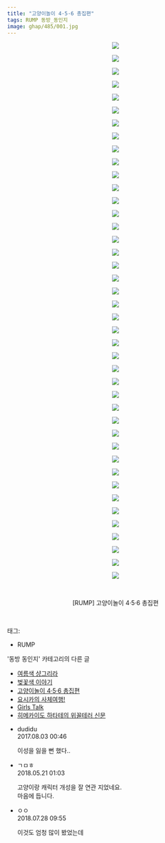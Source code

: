 ```yaml
---
title: "고양이놀이 4·5·6 총집편"
tags: RUMP 동방_동인지
image: ghap/485/001.jpg
---
```

<div class="article">
<p style="text-align: center; clear: none; float: none;"><img src="{{ site.nasurl }}/ghap/485/001.jpg"/></p>
<p style="text-align: center; clear: none; float: none;"><img src="{{ site.nasurl }}/ghap/485/002.jpg"/></p>
<p style="text-align: center; clear: none; float: none;"><img src="{{ site.nasurl }}/ghap/485/003.jpg"/></p>
<p style="text-align: center; clear: none; float: none;"><img src="{{ site.nasurl }}/ghap/485/004.jpg"/></p>
<p style="text-align: center; clear: none; float: none;"><img src="{{ site.nasurl }}/ghap/485/005.jpg"/></p>
<p style="text-align: center; clear: none; float: none;"><img src="{{ site.nasurl }}/ghap/485/006.jpg"/></p>
<p style="text-align: center; clear: none; float: none;"><img src="{{ site.nasurl }}/ghap/485/007.jpg"/></p>
<p style="text-align: center; clear: none; float: none;"><img src="{{ site.nasurl }}/ghap/485/008.jpg"/></p>
<p style="text-align: center; clear: none; float: none;"><img src="{{ site.nasurl }}/ghap/485/009.jpg"/></p>
<p style="text-align: center; clear: none; float: none;"><img src="{{ site.nasurl }}/ghap/485/010.jpg"/></p>
<p style="text-align: center; clear: none; float: none;"><img src="{{ site.nasurl }}/ghap/485/011.jpg"/></p>
<p style="text-align: center; clear: none; float: none;"><img src="{{ site.nasurl }}/ghap/485/012.jpg"/></p>
<p style="text-align: center; clear: none; float: none;"><img src="{{ site.nasurl }}/ghap/485/013.jpg"/></p>
<p style="text-align: center; clear: none; float: none;"><img src="{{ site.nasurl }}/ghap/485/014.jpg"/></p>
<p style="text-align: center; clear: none; float: none;"><img src="{{ site.nasurl }}/ghap/485/015.jpg"/></p>
<p style="text-align: center; clear: none; float: none;"><img src="{{ site.nasurl }}/ghap/485/016.jpg"/></p>
<p style="text-align: center; clear: none; float: none;"><img src="{{ site.nasurl }}/ghap/485/017.jpg"/></p>
<p style="text-align: center; clear: none; float: none;"><img src="{{ site.nasurl }}/ghap/485/018.jpg"/></p>
<p style="text-align: center; clear: none; float: none;"><img src="{{ site.nasurl }}/ghap/485/019.jpg"/></p>
<p style="text-align: center; clear: none; float: none;"><img src="{{ site.nasurl }}/ghap/485/020.jpg"/></p>
<p style="text-align: center; clear: none; float: none;"><img src="{{ site.nasurl }}/ghap/485/021.jpg"/></p>
<p style="text-align: center; clear: none; float: none;"><img src="{{ site.nasurl }}/ghap/485/022.jpg"/></p>
<p style="text-align: center; clear: none; float: none;"><img src="{{ site.nasurl }}/ghap/485/023.jpg"/></p>
<p style="text-align: center; clear: none; float: none;"><img src="{{ site.nasurl }}/ghap/485/024.jpg"/></p>
<p style="text-align: center; clear: none; float: none;"><img src="{{ site.nasurl }}/ghap/485/025.jpg"/></p>
<p style="text-align: center; clear: none; float: none;"><img src="{{ site.nasurl }}/ghap/485/026.jpg"/></p>
<p style="text-align: center; clear: none; float: none;"><img src="{{ site.nasurl }}/ghap/485/027.jpg"/></p>
<p style="text-align: center; clear: none; float: none;"><img src="{{ site.nasurl }}/ghap/485/028.jpg"/></p>
<p style="text-align: center; clear: none; float: none;"><img src="{{ site.nasurl }}/ghap/485/029.jpg"/></p>
<p style="text-align: center; clear: none; float: none;"><img src="{{ site.nasurl }}/ghap/485/030.jpg"/></p>
<p style="text-align: center; clear: none; float: none;"><img src="{{ site.nasurl }}/ghap/485/031.jpg"/></p>
<p style="text-align: center; clear: none; float: none;"><img src="{{ site.nasurl }}/ghap/485/032.jpg"/></p>
<p style="text-align: center; clear: none; float: none;"><img src="{{ site.nasurl }}/ghap/485/033.jpg"/></p>
<p style="text-align: center; clear: none; float: none;"><img src="{{ site.nasurl }}/ghap/485/034.jpg"/></p>
<p style="text-align: center; clear: none; float: none;"><img src="{{ site.nasurl }}/ghap/485/035.jpg"/></p>
<p style="text-align: center; clear: none; float: none;"><img src="{{ site.nasurl }}/ghap/485/036.jpg"/></p>
<p style="text-align: center; clear: none; float: none;"><img src="{{ site.nasurl }}/ghap/485/037.jpg"/></p>
<p style="text-align: center; clear: none; float: none;"><img src="{{ site.nasurl }}/ghap/485/038.jpg"/></p>
<p style="text-align: center; clear: none; float: none;"><img src="{{ site.nasurl }}/ghap/485/039.jpg"/></p>
<p style="text-align: center; clear: none; float: none;"><img src="{{ site.nasurl }}/ghap/485/040.jpg"/></p>
<p style="text-align: center; clear: none; float: none;"><img src="{{ site.nasurl }}/ghap/485/041.jpg"/></p>
<p style="text-align: center; clear: none; float: none;"><img src="{{ site.nasurl }}/ghap/485/042.jpg"/></p>
<p style="text-align: center; clear: none; float: none;"><br/></p>
<p style="text-align: center; clear: none; float: none;">[RUMP] 고양이놀이 4·5·6 총집편</p>
<p><br/></p>
</div><div class="tagTrail">
<p>태그: </p>
<ul>
<li>RUMP</li>
</ul>
</div><div class="another">
<p>'동방 동인지' 카테고리의 다른 글</p>
<ul>
<li><a href="/2016-06-22-ghap_487">여름색 샹그리라</a></li>
<li><a href="/2016-06-22-ghap_486">벚꽃색 이야기</a></li>
<li><a href="/2016-06-21-ghap_485">고양이놀이 4·5·6 총집편</a></li>
<li><a href="/2016-06-21-ghap_484">요시카의 사체여행!</a></li>
<li><a href="/2016-06-21-ghap_483">Girls Talk</a></li>
<li><a href="/2016-06-21-ghap_482">히메카이도 하타테의 위꼴테러 신문</a></li>
</ul>
</div><div class="cb_module cb_fluid">
<div class="cb_wrt cb_profile">
<div class="comment">
<ul>
<li class="cb_thumb_off" id="comment15050535">
<div class="cb_comment_area">
<div class="cb_info_area">
<div class="cb_section">
<span class="cb_nick_name">dudidu</span>
</div>
<div class="cb_section">
<span class="cb_date">2017.08.03 00:46 </span>
</div>
</div>
<div class="cb_dsc_comment">
<p class="cb_dsc">
											이성을 잃을 뻔 했다.. 
										</p>
</div>
</div></li>
<li class="cb_thumb_off" id="comment15259251">
<div class="cb_comment_area">
<div class="cb_info_area">
<div class="cb_section">
<span class="cb_nick_name">ㄱㅁㅎ</span>
</div>
<div class="cb_section">
<span class="cb_date">2018.05.21 01:03 </span>
</div>
</div>
<div class="cb_dsc_comment">
<p class="cb_dsc">
											고양이랑 캐릭터 개성을 잘 연관 지었네요.<br/>
마음에 듭니다.
										</p>
</div>
</div></li>
<li class="cb_thumb_off" id="comment15295486">
<div class="cb_comment_area">
<div class="cb_info_area">
<div class="cb_section">
<span class="cb_nick_name">ㅇㅇ</span>
</div>
<div class="cb_section">
<span class="cb_date">2018.07.28 09:55 </span>
</div>
</div>
<div class="cb_dsc_comment">
<p class="cb_dsc">
											이것도 엄청 많이 봤었는데
										</p>
</div>
</div></li>
</ul>
</div>
</div><!-- commentList close -->
</div>